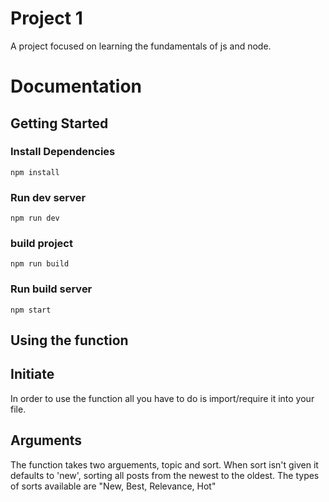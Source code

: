 # Project 1
A project focused on learning the fundamentals of js and node.

# Documentation

## Getting Started

### Install Dependencies
```
npm install
``` 
### Run dev server
```
npm run dev
``` 
### build project
```
npm run build
```
### Run build server
```
npm start
```

## Using the function

## Initiate
In order to use the function all you have to do is import/require it into your file.

## Arguments
The function takes two arguements, topic and sort. When sort isn't given it defaults to 'new', sorting all posts from the newest to the oldest.
The types of sorts available are "New, Best, Relevance, Hot"

